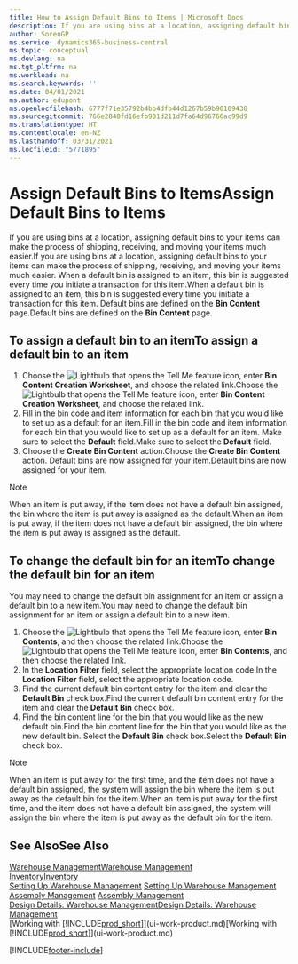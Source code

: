 ```yaml
---
title: How to Assign Default Bins to Items | Microsoft Docs
description: If you are using bins at a location, assigning default bins to your items can make the process of shipping, receiving, and moving your items much easier. When a default bin is assigned to an item, this bin is suggested every time you initiate a transaction for this item.
author: SorenGP
ms.service: dynamics365-business-central
ms.topic: conceptual
ms.devlang: na
ms.tgt_pltfrm: na
ms.workload: na
ms.search.keywords: ''
ms.date: 04/01/2021
ms.author: edupont
ms.openlocfilehash: 6777f71e35792b4bb4dfb44d1267b59b90109438
ms.sourcegitcommit: 766e2840fd16efb901d211d7fa64d96766ac99d9
ms.translationtype: HT
ms.contentlocale: en-NZ
ms.lasthandoff: 03/31/2021
ms.locfileid: "5771895"
---
```

# <a name="assign-default-bins-to-items"></a><span data-ttu-id="65f0f-104">Assign Default Bins to Items</span><span class="sxs-lookup"><span data-stu-id="65f0f-104">Assign Default Bins to Items</span></span>
<span data-ttu-id="65f0f-105">If you are using bins at a location, assigning default bins to your items can make the process of shipping, receiving, and moving your items much easier.</span><span class="sxs-lookup"><span data-stu-id="65f0f-105">If you are using bins at a location, assigning default bins to your items can make the process of shipping, receiving, and moving your items much easier.</span></span> <span data-ttu-id="65f0f-106">When a default bin is assigned to an item, this bin is suggested every time you initiate a transaction for this item.</span><span class="sxs-lookup"><span data-stu-id="65f0f-106">When a default bin is assigned to an item, this bin is suggested every time you initiate a transaction for this item.</span></span> <span data-ttu-id="65f0f-107">Default bins are defined on the **Bin Content** page.</span><span class="sxs-lookup"><span data-stu-id="65f0f-107">Default bins are defined on the **Bin Content** page.</span></span>  

## <a name="to-assign-a-default-bin-to-an-item"></a><span data-ttu-id="65f0f-108">To assign a default bin to an item</span><span class="sxs-lookup"><span data-stu-id="65f0f-108">To assign a default bin to an item</span></span>
1.  <span data-ttu-id="65f0f-109">Choose the ![Lightbulb that opens the Tell Me feature](media/ui-search/search_small.png "Tell me what you want to do") icon, enter **Bin Content Creation Worksheet**, and choose the related link.</span><span class="sxs-lookup"><span data-stu-id="65f0f-109">Choose the ![Lightbulb that opens the Tell Me feature](media/ui-search/search_small.png "Tell me what you want to do") icon, enter **Bin Content Creation Worksheet**, and choose the related link.</span></span>  
2.  <span data-ttu-id="65f0f-110">Fill in the bin code and item information for each bin that you would like to set up as a default for an item.</span><span class="sxs-lookup"><span data-stu-id="65f0f-110">Fill in the bin code and item information for each bin that you would like to set up as a default for an item.</span></span> <span data-ttu-id="65f0f-111">Make sure to select the **Default** field.</span><span class="sxs-lookup"><span data-stu-id="65f0f-111">Make sure to select the **Default** field.</span></span>  
3.  <span data-ttu-id="65f0f-112">Choose the **Create Bin Content** action.</span><span class="sxs-lookup"><span data-stu-id="65f0f-112">Choose the **Create Bin Content** action.</span></span> <span data-ttu-id="65f0f-113">Default bins are now assigned for your item.</span><span class="sxs-lookup"><span data-stu-id="65f0f-113">Default bins are now assigned for your item.</span></span>  

> [!NOTE]  
>  <span data-ttu-id="65f0f-114">When an item is put away, if the item does not have a default bin assigned, the bin where the item is put away is assigned as the default.</span><span class="sxs-lookup"><span data-stu-id="65f0f-114">When an item is put away, if the item does not have a default bin assigned, the bin where the item is put away is assigned as the default.</span></span>  

## <a name="to-change-the-default-bin-for-an-item"></a><span data-ttu-id="65f0f-115">To change the default bin for an item</span><span class="sxs-lookup"><span data-stu-id="65f0f-115">To change the default bin for an item</span></span>  
<span data-ttu-id="65f0f-116">You may need to change the default bin assignment for an item or assign a default bin to a new item.</span><span class="sxs-lookup"><span data-stu-id="65f0f-116">You may need to change the default bin assignment for an item or assign a default bin to a new item.</span></span>    
1.  <span data-ttu-id="65f0f-117">Choose the ![Lightbulb that opens the Tell Me feature](media/ui-search/search_small.png "Tell me what you want to do") icon, enter **Bin Contents**, and then choose the related link.</span><span class="sxs-lookup"><span data-stu-id="65f0f-117">Choose the ![Lightbulb that opens the Tell Me feature](media/ui-search/search_small.png "Tell me what you want to do") icon, enter **Bin Contents**, and then choose the related link.</span></span>  
2.  <span data-ttu-id="65f0f-118">In the **Location Filter** field, select the appropriate location code.</span><span class="sxs-lookup"><span data-stu-id="65f0f-118">In the **Location Filter** field, select the appropriate location code.</span></span>  
3.  <span data-ttu-id="65f0f-119">Find the current default bin content entry for the item and clear the **Default Bin** check box.</span><span class="sxs-lookup"><span data-stu-id="65f0f-119">Find the current default bin content entry for the item and clear the **Default Bin** check box.</span></span>  
4.  <span data-ttu-id="65f0f-120">Find the bin content line for the bin that you would like as the new default bin.</span><span class="sxs-lookup"><span data-stu-id="65f0f-120">Find the bin content line for the bin that you would like as the new default bin.</span></span> <span data-ttu-id="65f0f-121">Select the **Default Bin** check box.</span><span class="sxs-lookup"><span data-stu-id="65f0f-121">Select the **Default Bin** check box.</span></span>  

> [!NOTE]  
>  <span data-ttu-id="65f0f-122">When an item is put away for the first time, and the item does not have a default bin assigned, the system will assign the bin where the item is put away as the default bin for the item.</span><span class="sxs-lookup"><span data-stu-id="65f0f-122">When an item is put away for the first time, and the item does not have a default bin assigned, the system will assign the bin where the item is put away as the default bin for the item.</span></span>  

## <a name="see-also"></a><span data-ttu-id="65f0f-123">See Also</span><span class="sxs-lookup"><span data-stu-id="65f0f-123">See Also</span></span>  
[<span data-ttu-id="65f0f-124">Warehouse Management</span><span class="sxs-lookup"><span data-stu-id="65f0f-124">Warehouse Management</span></span>](warehouse-manage-warehouse.md)  
[<span data-ttu-id="65f0f-125">Inventory</span><span class="sxs-lookup"><span data-stu-id="65f0f-125">Inventory</span></span>](inventory-manage-inventory.md)  
<span data-ttu-id="65f0f-126">[Setting Up Warehouse Management](warehouse-setup-warehouse.md)   </span><span class="sxs-lookup"><span data-stu-id="65f0f-126">[Setting Up Warehouse Management](warehouse-setup-warehouse.md)   </span></span>  
<span data-ttu-id="65f0f-127">[Assembly Management](assembly-assemble-items.md)  </span><span class="sxs-lookup"><span data-stu-id="65f0f-127">[Assembly Management](assembly-assemble-items.md)  </span></span>  
[<span data-ttu-id="65f0f-128">Design Details: Warehouse Management</span><span class="sxs-lookup"><span data-stu-id="65f0f-128">Design Details: Warehouse Management</span></span>](design-details-warehouse-management.md)  
<span data-ttu-id="65f0f-129">[Working with [!INCLUDE[prod_short](includes/prod_short.md)]](ui-work-product.md)</span><span class="sxs-lookup"><span data-stu-id="65f0f-129">[Working with [!INCLUDE[prod_short](includes/prod_short.md)]](ui-work-product.md)</span></span>


[!INCLUDE[footer-include](includes/footer-banner.md)]